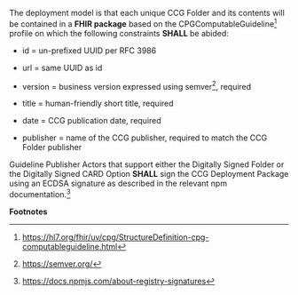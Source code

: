 The deployment model is that each unique CCG Folder and its contents
will be contained in a **FHIR package** based on the
CPGComputableGuideline[^1] profile on which the following constraints
**SHALL** be abided:

- id = un-prefixed UUID per RFC 3986

- url = same UUID as id

- version = business version expressed using semver[^2], required

- title = human-friendly short title, required

- date = CCG publication date, required

- publisher = name of the CCG publisher, required to match the CCG
  Folder publisher

Guideline Publisher Actors that support either the Digitally Signed
Folder or the Digitally Signed CARD Option **SHALL** sign the CCG
Deployment Package using an ECDSA signature as described in the relevant
npm documentation.[^3]

**Footnotes**

[^1]: <https://hl7.org/fhir/uv/cpg/StructureDefinition-cpg-computableguideline.html>

[^2]: <https://semver.org/>

[^3]: <https://docs.npmjs.com/about-registry-signatures>
